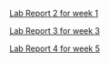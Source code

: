 [Lab Report 2 for week 1](https://YourChair.github.io/cse15l-lab-reports/lab-report-2-week-1.html)


[Lab Report 3 for week 3](https://YourChair.github.io/cse15l-lab-reports/lab-report-3-week-3.html)


[Lab Report 4 for week 5](https://github.com/YourChair/cse15l-lab-reports/blob/22acf60b2a138a4c8281c27093ebaa5bcf45b4bd/Week%205%20Lab%20Report%20(Grep)/lab-report-4-week-5.md)



